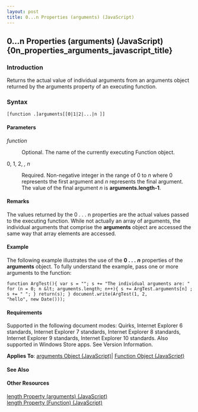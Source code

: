 ```yaml
---
layout: post
title: 0...n Properties (arguments) (JavaScript)
---
```


## 0...n Properties (arguments) (JavaScript) {0n_properties_arguments_javascript_title}

### Introduction 

 Returns the actual value of individual arguments from an arguments object returned by the arguments property of an executing function.

### Syntax 

```
[function .]arguments[[0|1|2|...|n ]]
```

#### Parameters 

<div id="sectionSection0" class="section" name="collapseableSection" style="" expanded="true">
  <dl class="authored">
    <dt>
      <i xmlns:util="util">function</i>
    </dt>
    <dd>
      <p xmlns:util="util">
        Optional. The name of the currently executing <span sdata="langKeyword" value="Function"><span class="keyword">Function</span></span> object.
      </p>
    </dd>
    <dt>
      0, 1, 2, <i xmlns:util="util">, n</i>
    </dt>
    <dd>
      <p xmlns:util="util">
        Required. Non-negative integer in the range of 0 to <i>n</i> where 0 represents the first argument and <i>n</i> represents the final argument. The value of the final argument <i>n</i> is
        <b>arguments.length-1</b>.
      </p>
    </dd>
  </dl>
</div>

#### Remarks 

<div id="languageReferenceRemarksSection" class="section" name="collapseableSection" style="">
  <p xmlns:util="util">
    The values returned by the 0 . . . n properties are the actual values passed to the executing function. While not actually an array of arguments, the individual arguments that comprise the
    <b>arguments</b> object are accessed the same way that array elements are accessed.
  </p>
</div>

#### Example 

<p xmlns:util="util">
  The following example illustrates the use of the <b>0 . . .</b> <b><i>n</i></b> properties of the <b>arguments</b> object. To fully understand the example, pass one or more arguments to the
  function:
</p>

```
function ArgTest(){ var s = ""; s += "The individual arguments are: " for (n = 0; n &lt; arguments.length; n++){ s += ArgTest.arguments[n] ; s += " "; } return(s); } document.write(ArgTest(1, 2,
"hello", new Date()));
```

#### Requirements 

<div id="requirementsTitleSection" class="section" name="collapseableSection" style="">
  <p xmlns:util="util"></p>
  <p>
    Supported in the following document modes: Quirks, Internet Explorer 6 standards, Internet Explorer 7 standards, Internet Explorer 8 standards, Internet Explorer 9 standards, Internet Explorer 10
    standards. Also supported in Windows Store apps. See Version Information.
  </p>
  <p xmlns:util="util">
    <b>Applies To</b>: <span sdata="link"><a href="5eb79ca9-bbb8-4a42-aaf5-16a93ecb425f.htm">arguments Object (JavaScript)</a></span>| <span sdata="link"><a href=
    "d3834767-203c-475e-848c-95c423ba15b6.htm">Function Object (JavaScript)</a></span>
  </p>
</div>

#### See Also 

<div id="seeAlsoSection" class="section" name="collapseableSection" style="">
  <h4 class="subHeading">
    Other Resources
  </h4>
  <div class="seeAlsoStyle">
    <span sdata="link" xmlns:util="util"><a href="3cf36823-15bc-489b-a951-24c4923d9dba.htm">length Property (arguments) (JavaScript)</a></span>
  </div>
  <div class="seeAlsoStyle">
    <span sdata="link" xmlns:util="util"><a href="fdc8e1c9-0dac-4e1b-ba3a-11073c37ef63.htm">length Property (Function) (JavaScript)</a></span>
  </div>
</div>


